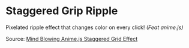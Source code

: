 # Staggered Grip Ripple

Pixelated ripple effect that changes color on every click! _(Feat anime.js)_

Source: [Mind Blowing Anime.js Staggered Grid Effect](https://www.youtube.com/watch?v=bAwEj_mSzOs)
